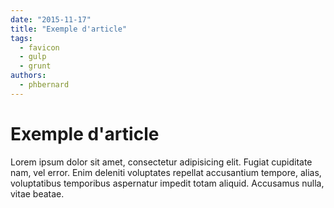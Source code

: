 ```yaml
---
date: "2015-11-17"
title: "Exemple d'article"
tags:
  - favicon
  - gulp
  - grunt
authors:
  - phbernard
---
```


# Exemple d'article

Lorem ipsum dolor sit amet, consectetur adipisicing elit. Fugiat cupiditate nam, vel error. Enim deleniti voluptates repellat accusantium tempore, alias, voluptatibus temporibus aspernatur impedit totam aliquid. Accusamus nulla, vitae beatae.
